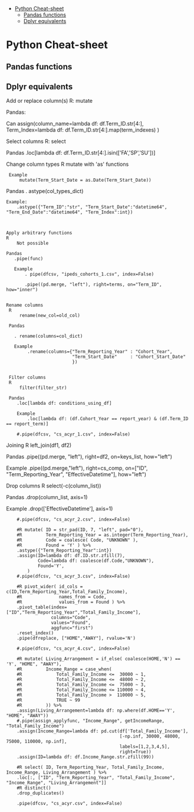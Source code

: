 - [Python Cheat-sheet](#python-cheat-sheet)
    - [Pandas functions](#pandas-functions)
    - [Dplyr equivalents](#dplyr-equivalents)

# Python Cheat-sheet

## Pandas functions
 

## Dplyr equivalents

Add or replace column(s) 
R: mutate

Pandas:

Can 
assign(column_name=lambda df: df.Term_ID.str[4:],
                Term_Index=lambda df: df.Term_ID.str[4:].map(term_indexes)
            )
            
Select columns
R: select

Pandas
        .loc[lambda df: df.Term_ID.str[4:].isin(['FA','SP','SU'])]
        
 Change column types
 R
     mutate with 'as' functions
     
     Example
         mutate(Term_Start_Date = as.Date(Term_Start_Date))
 
 Pandas
    . astype(col_types_dict) 
    
    Example:
        .astype({"Term_ID":"str", "Term_Start_Date":"datetime64", "Term_End_Date":"datetime64", "Term_Index":int})
     
  

    Apply arbitrary functions
    R
        Not possible
        
    Pandas
       .pipe(func)
       
       Example
           . pipe(dfcsv, "ipeds_cohorts_1.csv", index=False)

           .pipe((pd.merge, "left"), right=terms, on="Term_ID", how="inner")
           
           
    Rename columns
     R
         rename(new_col=old_col) 
         
     Pandas
     
       . rename(columns=col_dict) 
       
       Example
            .rename(columns={"Term_Reporting_Year" : "Cohort_Year",
                             "Term_Start_Date"     : "Cohort_Start_Date" 
                             })
                          
                             
     Filter columns                  
     R
         filter(filter_str) 
         
     Pandas
        .loc[lambda df: conditions_using_df] 
        
        Example   
            .loc[lambda df: (df.Cohort_Year == report_year) & (df.Term_ID == report_term)]
       
        #.pipe(dfcsv, "cs_acyr_1.csv", index=False)

Joining
R
    left_join(df1, df2) 
    
Pandas
   .pipe((pd.merge, "left"), right=df2, on=keys_list, how="left") 
   
   Example
        .pipe((pd.merge,"left"), right=cs_comp, on=["ID", "Term_Reporting_Year", "EffectiveDatetime"], how="left")

Drop columns
R
    select(-c(column_list)) 
    
Pandas
   .drop(column_list, axis=1)
   
   Example
        .drop(['EffectiveDatetime'], axis=1)

        #.pipe(dfcsv, "cs_acyr_2.csv", index=False)

        #R mutate( ID = str_pad(ID, 7, "left", pad="0"),
        #R         Term_Reporting_Year = as.integer(Term_Reporting_Year),
        #R         Code = coalesce( Code, "UNKNOWN" ),
        #R         Found = 'Y' ) %>%
        .astype({"Term_Reporting_Year":int})
        .assign(ID=lambda df: df.ID.str.zfill(7),
                Code=lambda df: coalesce(df.Code,"UNKNOWN"),
                Found='Y',
            )
        #.pipe(dfcsv, "cs_acyr_3.csv", index=False)

        #R pivot_wider( id_cols = c(ID,Term_Reporting_Year,Total_Family_Income), 
        #R              names_from = Code,
        #R              values_from = Found ) %>%
        .pivot_table(index=["ID","Term_Reporting_Year","Total_Family_Income"],
                     columns="Code",
                     values="Found",
                     aggfunc="first")
        .reset_index()
        .pipe(dfreplace, ["HOME","AWAY"], rvalue='N')

        #.pipe(dfcsv, "cs_acyr_4.csv", index=False)

        #R mutate( Living_Arrangement = if_else( coalesce(HOME,'N') == 'Y', "HOME", "AWAY"),
        #R         Income_Range = case_when(
        #R             Total_Family_Income <=  30000 ~ 1,
        #R             Total_Family_Income <=  48000 ~ 2,
        #R             Total_Family_Income <=  75000 ~ 3,
        #R             Total_Family_Income <= 110000 ~ 4,
        #R             Total_Family_Income >  110000 ~ 5,
        #R             TRUE ~ 99
        #R         )) %>%
        .assign(Living_Arrangement=lambda df: np.where(df.HOME=='Y', "HOME", "AWAY"))
        #.pipe(assign_applyfunc, "Income_Range", getIncomeRange, "Total_Family_Income")
        .assign(Income_Range=lambda df: pd.cut(df['Total_Family_Income'],
                                               [-np.inf, 30000, 48000, 75000, 110000, np.inf],
                                               labels=[1,2,3,4,5],
                                               right=True))
        .assign(ID=lambda df: df.Income_Range.str.zfill(99))

        #R select( ID, Term_Reporting_Year, Total_Family_Income, Income_Range, Living_Arrangement ) %>%
        .loc[:, ["ID", "Term_Reporting_Year", "Total_Family_Income", "Income_Range", "Living_Arrangement"]]
        #R distinct()
        .drop_duplicates()

        .pipe(dfcsv, "cs_acyr.csv", index=False)